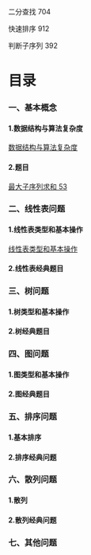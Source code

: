 二分查找 704

快速排序 912

判断子序列 392




# 目录

### 一、基本概念
#### 1.数据结构与算法复杂度
[数据结构与算法复杂度](./base/chapter1.md)
#### 2.题目
[最大子序列求和 53](.exercise/53.js)

### 二、线性表问题
#### 1.线性表类型和基本操作
[线性表类型和基本操作](./linearList/base/chapter2.md)

#### 2.线性表经典题目

### 三、树问题
#### 1.树类型和基本操作
#### 2.树经典题目

### 四、图问题
#### 1.图类型和基本操作
#### 2.图经典题目

### 五、排序问题
#### 1.基本排序
#### 2.排序经典问题


### 六、散列问题
#### 1.散列
#### 2.散列经典问题

### 七、其他问题
